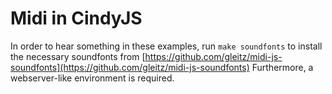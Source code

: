 # Midi in CindyJS

In order to hear something in these examples, run `make soundfonts` to install
the necessary soundfonts from [https://github.com/gleitz/midi-js-soundfonts](https://github.com/gleitz/midi-js-soundfonts)
Furthermore, a webserver-like environment is required.
